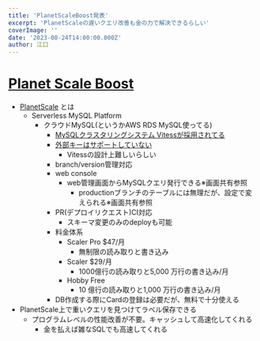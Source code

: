 ```yaml
---
title: 'PlanetScaleBoost発表'
excerpt: 'PlanetScaleの遅いクエリ改善も金の力で解決できるらしい'
coverImage: ''
date: '2023-08-24T14:00:00.000Z'
author: 江口
---
```


# [Planet Scale Boost](https://planetscale.com/blog/introducing-planetscale-boost) 

- [PlanetScale](https://planetscale.com/) とは
  - Serverless MySQL Platform
    - クラウドMySQL(というかAWS RDS MySQL使ってる)
      - [MySQLクラスタリングシステム Vitessが採用されてる](https://vitess.io/)
      - [外部キーはサポートしていない](https://planetscale.com/docs/learn/operating-without-foreign-key-constraints)
        - Vitessの設計上難しいらしい
      - branch/version管理対応
      - web console
        - web管理画面からMySQLクエリ発行できる※画面共有参照
          - productionブランチのテーブルには無理だが、設定で変えられる※画面共有参照
      - PR(デプロイリクエスト)CI対応
        - スキーマ変更のみのdeployも可能
      - 料金体系
        - Scaler Pro $47/月
          - 無制限の読み取りと書き込み
        - Scaler $29/月
          - 1000億行の読み取りと5,000 万行の書き込み/月
        - Hobby Free
          - 10 億行の読み取りと1,000 万行の書き込み/月
      - DB作成する際にCardの登録は必要だが、無料で十分使える
- PlanetScale上で重いクエリを見つけてラベル保存できる
  - プログラムレベルの性能改善が不要。キャッシュして高速化してくれる
    - 金を払えば雑なSQLでも高速してくれる
